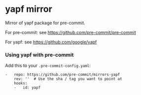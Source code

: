 yapf mirror
=============

Mirror of yapf package for pre-commit.

For pre-commit: see https://github.com/pre-commit/pre-commit

For yapf: see https://github.com/google/yapf


### Using yapf with pre-commit

Add this to your `.pre-commit-config.yaml`:

    -   repo: https://github.com/pre-commit/mirrors-yapf
        rev: ''  # Use the sha / tag you want to point at
        hooks:
        -   id: yapf
